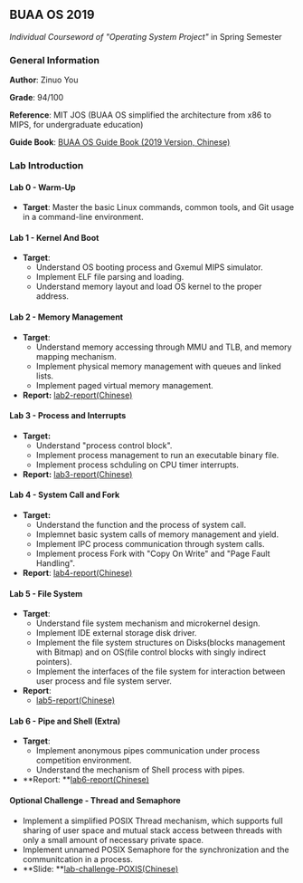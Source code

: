## BUAA OS 2019

*Individual Courseword of "Operating System Project"* in Spring Semester 

### General Information

**Author**: Zinuo You

**Grade**: 94/100

**Reference**: MIT JOS (BUAA OS simplified the architecture from x86 to MIPS, for undergraduate education)

**Guide Book**: [BUAA OS Guide Book (2019 Version, Chinese)](assets/guide-book.pdf)



### Lab Introduction

#### Lab 0 - Warm-Up

- **Target**: Master the basic Linux commands, common tools, and Git usage in a command-line environment. 

#### Lab 1 - Kernel And Boot

- **Target**: 
  - Understand OS booting process and Gxemul MIPS simulator. 
  - Implement ELF file parsing and loading. 
  - Understand memory layout and load OS kernel to the proper address. 

#### Lab 2 - Memory Management 

- **Target**: 
  - Understand memory accessing through MMU and TLB, and memory mapping mechanism.
  - Implement physical memory management with queues and linked lists. 
  - Implement paged virtual memory management. 
- **Report:** [lab2-report(Chinese)](assets/lab2-report.pdf)

#### Lab 3 - Process and Interrupts

- **Target:** 
  - Understand "process control block". 
  - Implement process management to run an executable binary file. 
  - Implement process schduling on CPU timer interrupts. 
- **Report:** [lab3-report(Chinese)](assets/lab3-report.pdf)

#### Lab 4 - System Call and Fork

- **Target:**
  - Understand the function and the process of system call. 
  - Implemnet basic system calls of memory management and yield. 
  - Implement IPC process communication through system calls. 
  - Implement process Fork with "Copy On Write" and "Page Fault Handling".
- **Report**: [lab4-report(Chinese)](assets/lab4-report.pdf)

#### Lab 5 - File System

- **Target**:
  - Understand file system mechanism and microkernel design. 
  - Implement IDE external storage disk driver.
  - Implement the file system structures on Disks(blocks management with Bitmap) and on OS(file control blocks with singly indirect pointers). 
  - Implement the interfaces of the file system for interaction between user process and file system server. 
- **Report**: 
  - [lab5-report(Chinese)](assets/lab5-report.pdf)

#### Lab 6 - Pipe and Shell (Extra)

- **Target**:
  - Implement anonymous pipes communication under process competition environment. 
  - Understand the mechanism of Shell process with pipes. 
- **Report: **[lab6-report(Chinese)](assets/lab6-report.pdf)



#### Optional Challenge - Thread and Semaphore

- Implement a simplified POSIX Thread mechanism, which supports full sharing of user space and mutual stack access between threads with only a small amount of necessary private space. 
- Implement unnamed POSIX Semaphore for the synchronization and the communitcation in a process. 
- **Slide: **[lab-challenge-POXIS(Chinese)](assets/lab-challenge-POSIX.pdf)